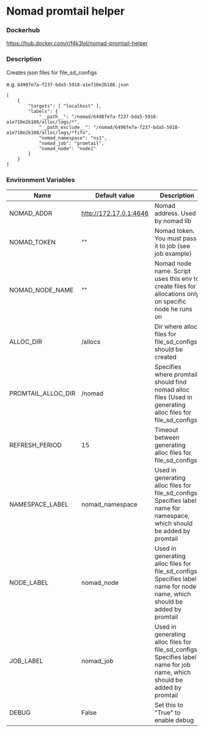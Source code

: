 # Nomad promtail helper

### Dockerhub
https://hub.docker.com/r/f4k3lol/nomad-promtail-helper

### Description
Creates json files for file_sd_configs

e.g. `6498fe7a-f237-bda5-5918-a1e710e2b108.json`
```
[
    {
        "targets": [ "localhost" ],
        "labels": {
            "__path__": "/nomad/6498fe7a-f237-bda5-5918-a1e710e2b108/alloc/logs/*",
            "__path_exclude__": "/nomad/6498fe7a-f237-bda5-5918-a1e710e2b108/alloc/logs/*fifo",
            "nomad_namespace": "ns1",
            "nomad_job": "promtail",
            "nomad_node": "node1"
        }
    }
]
```

### Environment Variables

| Name | Default value | Description |
| --- | --- | --- |
| NOMAD_ADDR | http://172.17.0.1:4646 | Nomad address. Used by nomad lib |
| NOMAD_TOKEN | "" | Nomad token. You must pass it to job (see job example) |
| NOMAD_NODE_NAME | "" | Nomad node name. Script uses this env to create files for allocations only on specific node he runs on |
| ALLOC_DIR | /allocs | Dir where alloc files for file_sd_configs should be created |
| PROMTAIL_ALLOC_DIR | /nomad | Specifies where promtail should find nomad alloc files (Used in generating alloc files for file_sd_configs) |
| REFRESH_PERIOD | 15 | Timeout between generating alloc files for file_sd_configs |
| NAMESPACE_LABEL | nomad_namespace | Used in generating alloc files for file_sd_configs. Specifies label name for namespace, which should be added by promtail |
| NODE_LABEL | nomad_node | Used in generating alloc files for file_sd_configs. Specifies label name for node name, which should be added by promtail |
| JOB_LABEL | nomad_job | Used in generating alloc files for file_sd_configs. Specifies label name for job name, which should be added by promtail |
| DEBUG | False | Set this to "True" to enable debug |